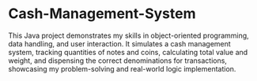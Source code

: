 # Cash-Management-System
This Java project demonstrates my skills in object-oriented programming, data handling, and user interaction. It simulates a cash management system, tracking quantities of notes and coins, calculating total value and weight, and dispensing the correct denominations for transactions, showcasing my problem-solving and real-world logic implementation.
